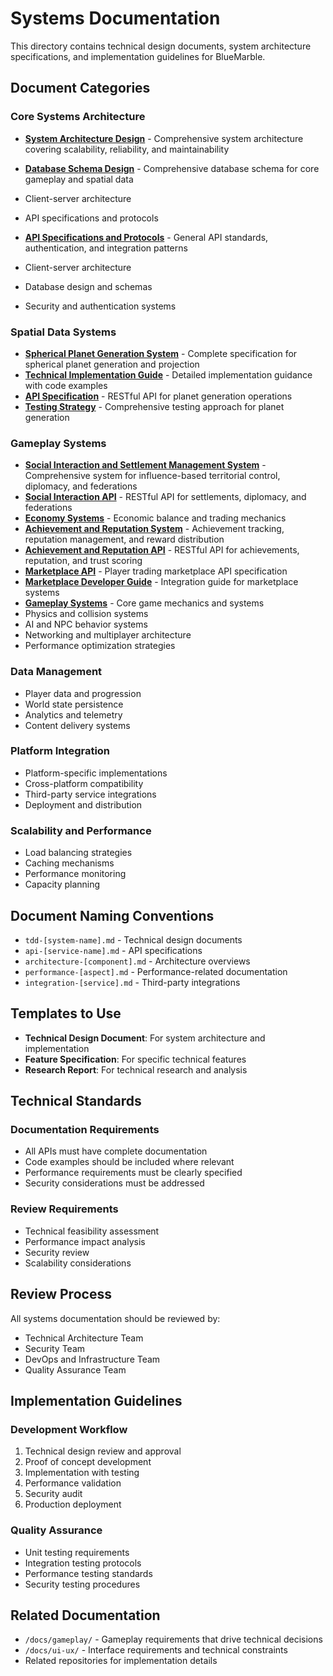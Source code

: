 # Systems Documentation

This directory contains technical design documents, system architecture specifications, and implementation
guidelines for BlueMarble.

## Document Categories

### Core Systems Architecture

- **[System Architecture Design](system-architecture-design.md)** - Comprehensive system architecture covering
  scalability, reliability, and maintainability

- **[Database Schema Design](database-schema-design.md)** - Comprehensive database schema for core gameplay and
  spatial data
- Client-server architecture
- API specifications and protocols

- **[API Specifications and Protocols](api-specifications.md)** - General API standards, authentication,
  and integration patterns

- Client-server architecture
- Database design and schemas
- Security and authentication systems

### Spatial Data Systems

- **[Spherical Planet Generation System](spec-spherical-planet-generation.md)** - Complete specification
  for spherical planet generation and projection
- **[Technical Implementation Guide](tech-spherical-planet-implementation.md)** - Detailed implementation
  guidance with code examples
- **[API Specification](api-spherical-planet-generation.md)** - RESTful API for planet generation operations
- **[Testing Strategy](testing-spherical-planet-generation.md)** - Comprehensive testing approach for planet generation

### Gameplay Systems

- **[Social Interaction and Settlement Management System](social-interaction-settlement-system.md)** - Comprehensive system for influence-based territorial control, diplomacy, and federations
- **[Social Interaction API](api-social-interaction.md)** - RESTful API for settlements, diplomacy, and federations
- **[Economy Systems](economy-systems.md)** - Economic balance and trading mechanics
- **[Achievement and Reputation System](achievement-reputation-system.md)** - Achievement tracking, reputation management, and reward distribution
- **[Achievement and Reputation API](api-achievement-reputation.md)** - RESTful API for achievements, reputation, and trust scoring
- **[Marketplace API](api-marketplace.md)** - Player trading marketplace API specification
- **[Marketplace Developer Guide](marketplace-developer-guide.md)** - Integration guide for marketplace systems
- **[Gameplay Systems](gameplay-systems.md)** - Core game mechanics and systems
- Physics and collision systems
- AI and NPC behavior systems
- Networking and multiplayer architecture
- Performance optimization strategies

### Data Management

- Player data and progression
- World state persistence
- Analytics and telemetry
- Content delivery systems

### Platform Integration

- Platform-specific implementations
- Cross-platform compatibility
- Third-party service integrations
- Deployment and distribution

### Scalability and Performance

- Load balancing strategies
- Caching mechanisms
- Performance monitoring
- Capacity planning

## Document Naming Conventions

- `tdd-[system-name].md` - Technical design documents
- `api-[service-name].md` - API specifications
- `architecture-[component].md` - Architecture overviews
- `performance-[aspect].md` - Performance-related documentation
- `integration-[service].md` - Third-party integrations

## Templates to Use

- **Technical Design Document**: For system architecture and implementation
- **Feature Specification**: For specific technical features
- **Research Report**: For technical research and analysis

## Technical Standards

### Documentation Requirements

- All APIs must have complete documentation
- Code examples should be included where relevant
- Performance requirements must be clearly specified
- Security considerations must be addressed

### Review Requirements

- Technical feasibility assessment
- Performance impact analysis
- Security review
- Scalability considerations

## Review Process

All systems documentation should be reviewed by:

- Technical Architecture Team
- Security Team
- DevOps and Infrastructure Team
- Quality Assurance Team

## Implementation Guidelines

### Development Workflow

1. Technical design review and approval
2. Proof of concept development
3. Implementation with testing
4. Performance validation
5. Security audit
6. Production deployment

### Quality Assurance

- Unit testing requirements
- Integration testing protocols
- Performance testing standards
- Security testing procedures

## Related Documentation

- `/docs/gameplay/` - Gameplay requirements that drive technical decisions
- `/docs/ui-ux/` - Interface requirements and technical constraints
- Related repositories for implementation details
